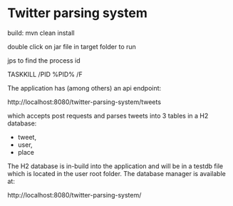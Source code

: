 # Twitter parsing system

build: mvn clean install

double click on jar file in target folder to run

jps to find the process id

TASKKILL /PID %PID% /F

The application has (among others) an api endpoint:

http://localhost:8080/twitter-parsing-system/tweets

which accepts post requests and parses tweets into 3 tables in a H2 database:
 - tweet,
 - user,
 - place
 
The H2 database is in-build into the application and will be in a testdb file which is located in the user root folder.
The database manager is available at:

http://localhost:8080/twitter-parsing-system/